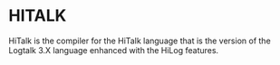 HITALK
========

HiTalk is the compiler for the HiTalk language that is the version of the Logtalk 3.X language enhanced with the HiLog features.

